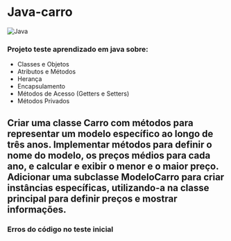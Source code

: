 # Java-carro
![Java](https://img.shields.io/badge/java-%23ED8B00.svg?style=for-the-badge&logo=openjdk&logoColor=white)

### Projeto teste aprendizado em java sobre:
* Classes e Objetos
* Atributos e Métodos
* Herança
* Encapsulamento
* Métodos de Acesso (Getters e Setters)
* Métodos Privados

## Criar uma classe Carro com métodos para representar um modelo específico ao longo de três anos. Implementar métodos para definir o nome do modelo, os preços médios para cada ano, e calcular e exibir o menor e o maior preço. Adicionar uma subclasse ModeloCarro para criar instâncias específicas, utilizando-a na classe principal para definir preços e mostrar informações.
### Erros do código no teste inicial
